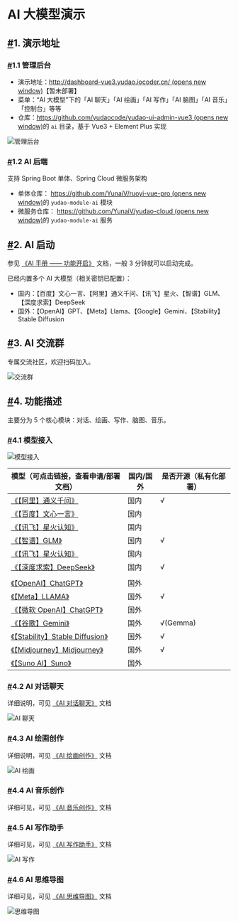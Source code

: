 # AI 大模型演示

## [#](https://doc.iocoder.cn/ai-preview/#_1-演示地址)1. 演示地址

### [#](https://doc.iocoder.cn/ai-preview/#_1-1-管理后台)1.1 管理后台

- 演示地址：[http://dashboard-vue3.yudao.iocoder.cn/ (opens new window)](http://dashboard-vue3.yudao.iocoder.cn/)【暂未部署】
- 菜单：“AI 大模型”下的「AI 聊天」「AI 绘画」「AI 写作」「AI 脑图」「AI 音乐」「控制台」等等
- 仓库：[https://github.com/yudaocode/yudao-ui-admin-vue3 (opens new window)](https://github.com/yudaocode/yudao-ui-admin-vue3)的 `ai` 目录，基于 Vue3 + Element Plus 实现

![管理后台](https://doc.iocoder.cn/img/AI%E6%89%8B%E5%86%8C/%E5%8A%9F%E8%83%BD%E6%BC%94%E7%A4%BA/%E7%AE%A1%E7%90%86%E5%90%8E%E5%8F%B0.png)

### [#](https://doc.iocoder.cn/ai-preview/#_1-2-ai-后端)1.2 AI 后端

支持 Spring Boot 单体、Spring Cloud 微服务架构

- 单体仓库： [https://github.com/YunaiV/ruoyi-vue-pro (opens new window)](https://github.com/YunaiV/ruoyi-vue-pro)的 `yudao-module-ai` 模块
- 微服务仓库： [https://github.com/YunaiV/yudao-cloud (opens new window)](https://github.com/YunaiV/yudao-cloud)的 `yudao-module-ai` 服务

## [#](https://doc.iocoder.cn/ai-preview/#_2-ai-启动)2. AI 启动

参见 [《AI 手册 —— 功能开启》](https://doc.iocoder.cn/ai/build/) 文档，一般 3 分钟就可以启动完成。

已经内置多个 AI 大模型（相关密钥已配置）：

- 国内：【百度】文心一言、【阿里】通义千问、【讯飞】星火、【智谱】GLM、【深度求索】DeepSeek
- 国外：【OpenAI】GPT、【Meta】Llama、【Google】Gemini、【Stability】Stable Diffusion

## [#](https://doc.iocoder.cn/ai-preview/#_3-ai-交流群)3. AI 交流群

专属交流社区，欢迎扫码加入。

![交流群](https://doc.iocoder.cn/img/ad/zsxq_ai.png)

## [#](https://doc.iocoder.cn/ai-preview/#_4-功能描述)4. 功能描述

主要分为 5 个核心模块：对话、绘画、写作、脑图、音乐。

### [#](https://doc.iocoder.cn/ai-preview/#_4-1-模型接入)4.1 模型接入

![模型接入](https://doc.iocoder.cn/img/AI%E6%89%8B%E5%86%8C/%E5%8A%9F%E8%83%BD%E6%BC%94%E7%A4%BA/%E6%A8%A1%E5%9E%8B%E6%8E%A5%E5%85%A5.png)

| 模型（可点击链接，查看申请/部署文档）                        | 国内/国外 | 是否开源（私有化部署） |
| ------------------------------------------------------------ | --------- | ---------------------- |
| [《【阿里】通义千问》](https://doc.iocoder.cn/ai/tongyi)     | 国内      | √                      |
| [《【百度】文心一言》](https://doc.iocoder.cn/ai/yiyan)      | 国内      |                        |
| [《【讯飞】星火认知》](https://doc.iocoder.cn/ai/xinghuo)    | 国内      |                        |
| [《【智谱】GLM》](https://doc.iocoder.cn/ai/glm/)            | 国内      | √                      |
| [《【讯飞】星火认知》](https://doc.iocoder.cn/ai/xinghuo)    | 国内      |                        |
| [《【深度求索】DeepSeek》](https://doc.iocoder.cn/ai/deep-seek) | 国内      | √                      |
|                                                              |           |                        |
| [《【OpenAI】ChatGPT》](https://doc.iocoder.cn/ai/openai)    | 国外      |                        |
| [《【Meta】LLAMA》](https://doc.iocoder.cn/ai/llama)         | 国外      | √                      |
| [《【微软 OpenAI】ChatGPT》](https://doc.iocoder.cn/ai/azure-openai) | 国外      |                        |
| [《【谷歌】Gemini》](https://doc.iocoder.cn/ai/yiyan)        | 国外      | √(Gemma)               |
| [《【Stability】Stable Diffusion》](https://doc.iocoder.cn/ai/stable-diffusion) | 国外      | √                      |
| [《【Midjourney】Midjourney》](https://doc.iocoder.cn/ai/midjourney) | 国外      | √                      |
| [《【Suno AI】Suno》](https://doc.iocoder.cn/ai/midjourney)  | 国外      |                        |

### [#](https://doc.iocoder.cn/ai-preview/#_4-2-ai-对话聊天)4.2 AI 对话聊天

详细说明，可见 [《AI 对话聊天》](https://doc.iocoder.cn/ai/chat/) 文档

![AI 聊天](https://doc.iocoder.cn/img/AI%E6%89%8B%E5%86%8C/AI%E5%AF%B9%E8%AF%9D/%E5%AF%B9%E8%AF%9D.png)

### [#](https://doc.iocoder.cn/ai-preview/#_4-3-ai-绘画创作)4.3 AI 绘画创作

详细说明，可见 [《AI 绘画创作》](https://doc.iocoder.cn/ai/image/) 文档

![AI 绘画](https://doc.iocoder.cn/img/AI%E6%89%8B%E5%86%8C/AI%E7%BB%98%E7%94%BB/%E7%BB%98%E7%94%BB.png)

### [#](https://doc.iocoder.cn/ai-preview/#_4-4-ai-音乐创作)4.4 AI 音乐创作

详细可见，可见 [《AI 音乐创作》](https://doc.iocoder.cn/ai/music/) 文档

### [#](https://doc.iocoder.cn/ai-preview/#_4-5-ai-写作助手)4.5 AI 写作助手

详细可见，可见 [《AI 写作助手》](https://doc.iocoder.cn/ai/write/) 文档

![AI 写作](https://doc.iocoder.cn/img/AI%E6%89%8B%E5%86%8C/AI%E5%86%99%E4%BD%9C/%E5%86%99%E4%BD%9C.png)

### [#](https://doc.iocoder.cn/ai-preview/#_4-6-ai-思维导图)4.6 AI 思维导图

详细可见，可见 [《AI 思维导图》](https://doc.iocoder.cn/ai/mindmap/) 文档

![思维导图](https://doc.iocoder.cn/img/AI%E6%89%8B%E5%86%8C/AI%E5%AF%BC%E5%9B%BE/%E6%80%9D%E7%BB%B4%E5%AF%BC%E5%9B%BE.png)
